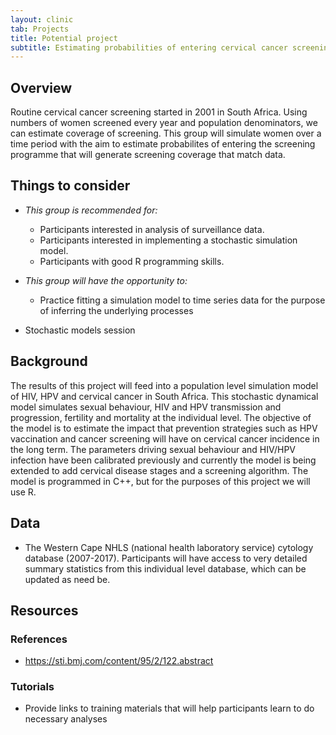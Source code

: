 ```yaml
---
layout: clinic
tab: Projects
title: Potential project
subtitle: Estimating probabilities of entering cervical cancer screening
---
```


## Overview

Routine cervical cancer screening started in 2001 in South Africa. Using numbers of women screened every year and population denominators, we can 
estimate coverage of screening. This group will simulate women over a time period with the aim to estimate probabilites of entering the screening programme
that will generate screening coverage that match data.

## Things to consider

- _This group is recommended for:_
    - Participants interested in analysis of surveillance data.
    - Participants interested in implementing a stochastic simulation model.	
    - Participants with good R programming skills.

- _This group will have the opportunity to:_
    - Practice fitting a simulation model to time series data for the purpose of inferring the underlying processes

- Stochastic models session

## Background

The results of this project will feed into a population level simulation model of HIV, HPV and cervical cancer in South Africa. This stochastic dynamical model simulates sexual behaviour, HIV and HPV transmission and progression, 
fertility and mortality at the individual level. The objective of the model is to estimate the impact that prevention strategies such as HPV vaccination and cancer screening will have on cervical cancer incidence in the long term. 
The parameters driving sexual behaviour and HIV/HPV infection have been calibrated previously and currently the model is being extended to add cervical disease stages and a screening algorithm. The model is programmed in C++, but for 
the purposes of this project we will use R.


## Data

- The Western Cape NHLS (national health laboratory service) cytology database (2007-2017). Participants will have access to very detailed summary statistics from this individual level database, which can be updated as need be. 

## Resources

### References

- https://sti.bmj.com/content/95/2/122.abstract

### Tutorials

- Provide links to training materials that will help participants learn to do necessary analyses
